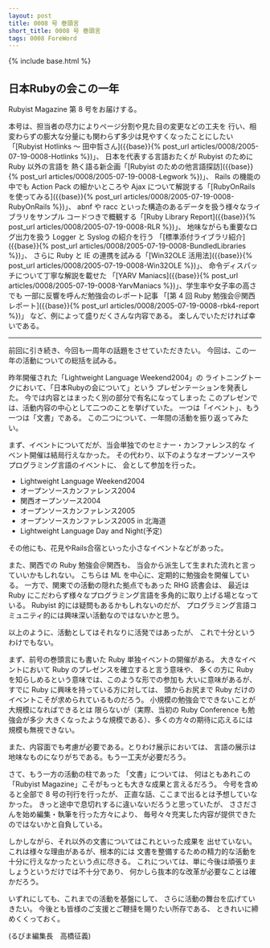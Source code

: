 ```yaml
---
layout: post
title: 0008 号 巻頭言
short_title: 0008 号 巻頭言
tags: 0008 ForeWord
---
```

{% include base.html %}


## 日本Rubyの会この一年

Rubyist Magazine 第 8 号をお届けする。

本号は、担当者の尽力によりページ分割や見た目の変更などの工夫を
行い、相変わらずの膨大な分量にも関わらず多少は見やすくなったことにしたい
「[Rubyist Hotlinks 〜 田中哲さん]({{base}}{% post_url articles/0008/2005-07-19-0008-Hotlinks %})」、
日本を代表する言語おたくが Rubyist のために Ruby 以外の言語を
熱く語る新企画「[Rubyist のための他言語探訪]({{base}}{% post_url articles/0008/2005-07-19-0008-Legwork %})」、
Rails の機能の中でも Action Pack の細かいところや
Ajax について解説する「[RubyOnRails を使ってみる]({{base}}{% post_url articles/0008/2005-07-19-0008-RubyOnRails %})」、
abnf や racc といった構造のあるデータを扱う様々なライブラリをサンプル
コードつきで概観する「[Ruby Library Report]({{base}}{% post_url articles/0008/2005-07-19-0008-RLR %})」、
地味ながらも重要なログ出力を扱う Logger と Syslog の紹介を行う
「[標準添付ライブラリ紹介]({{base}}{% post_url articles/0008/2005-07-19-0008-BundledLibraries %})」、
さらに Ruby と IE の連携を試みる「[Win32OLE 活用法]({{base}}{% post_url articles/0008/2005-07-19-0008-Win32OLE %})」、
命令ディスパッチについて丁寧な解説を載せた
「[YARV Maniacs]({{base}}{% post_url articles/0008/2005-07-19-0008-YarvManiacs %})」、学生率や女子率の高さでも
一部に反響を呼んだ勉強会のレポート記事
「[第 4 回 Ruby 勉強会＠関西レポート]({{base}}{% post_url articles/0008/2005-07-19-0008-rbk4-report %})」
など、例によって盛りだくさんな内容である。
楽しんでいただければ幸いである。

----
前回に引き続き、今回も一周年の話題をさせていただきたい。
今回は、この一年の活動についての総括を試みる。

昨年開催された「Lightweight Language Weekend2004」の
ライトニングトークにおいて、「日本Rubyの会について」という
プレゼンテーションを発表した。
今では内容とはまったく別の部分で有名になってしまった
このプレゼンでは、活動内容の中心として二つのことを挙げていた。
一つは「イベント」、もう一つは「文書」である。
この二つについて、一年間の活動を振り返ってみたい。

まず、イベントについてだが、当会単独でのセミナー・カンファレンス的な
イベント開催は結局行えなかった。
その代わり、以下のようなオープンソースやプログラミング言語のイベントに、
会として参加を行った。

* Lightweight Language Weekend2004
* オープンソースカンファレンス2004
* 関西オープンソース2004
* オープンソースカンファレンス2005
* オープンソースカンファレンス2005 in 北海道
* Lightweight Language Day and Night(予定)


その他にも、花見やRails合宿といった小さなイベントなどがあった。

また、関西での Ruby 勉強会＠関西も、
当会から派生して生まれた流れと言っていいかもしれない。
こちらは ML を中心に、定期的に勉強会を開催している。
一方で、関東での活動の隠れた拠点でもあった RHG 読書会は、
最近は Ruby にこだわらず様々なプログラミング言語を多角的に取り上げる場となっている。
Rubyist 的には疑問もあるかもしれないのだが、
プログラミング言語コミュニティ的には興味深い活動なのではないかと思う。

以上のように、活動としてはそれなりに活発ではあったが、
これで十分というわけでもない。

まず、前号の巻頭言にも書いた Ruby 単独イベントの開催がある。
大きなイベントにおいて Ruby のプレゼンスを確立すると言う意味や、
多くの方に Ruby を知らしめるという意味では、このような形での参加も
大いに意味があるが、すでに Ruby に興味を持っている方に対しては、
頭からお尻まで Ruby だけのイベントこそが求められているものだろう。
小規模の勉強会でできないことが大規模になればできるとは
限らないが（実際、当初の Ruby Conference も勉強会が多少
大きくなったような規模である）、多くの方々の期待に応えるには
規模も無視できない。

また、内容面でも考慮が必要である。とりわけ展示においては、
言語の展示は地味なものになりがちである。もう一工夫が必要だろう。

さて、もう一方の活動の柱であった
「文書」については、
何はともあれこの「Rubyist Magazine」こそがもっとも大きな成果と言えるだろう。
今号を含めると全部で 8 号の刊行を行ったが、
正直な話、ここまで出るとは予想していなかった。
きっと途中で息切れするに違いないだろうと思っていたが、
ささださんを始め編集・執筆を行った方々により、
毎号々々充実した内容が提供できたのではないかと自負している。

しかしながら、それ以外の文書についてはこれといった成果を
出せていない。これは様々な理由があるが、根本的には
文書を整備するための精力的な活動を十分に行えなかったという点に尽きる。
これについては、単に今後は頑張りましょうというだけでは不十分であり、
何かしら抜本的な改革が必要なことは確かだろう。

いずれにしても、これまでの活動を基盤にして、
さらに活動の舞台を広げていきたい。
今後とも皆様のご支援とご鞭撻を賜りたい所存である、
ときれいに締めくくっておく。

(るびま編集長　高橋征義)


